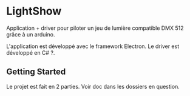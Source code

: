 # LightShow

Application + driver pour piloter un jeu de lumière compatible DMX 512 grâce à un arduino.

L'application est développé avec le framework Electron.
Le driver est développé en C# ?.

## Getting Started

Le projet est fait en 2 parties. Voir doc dans les dossiers en question.
